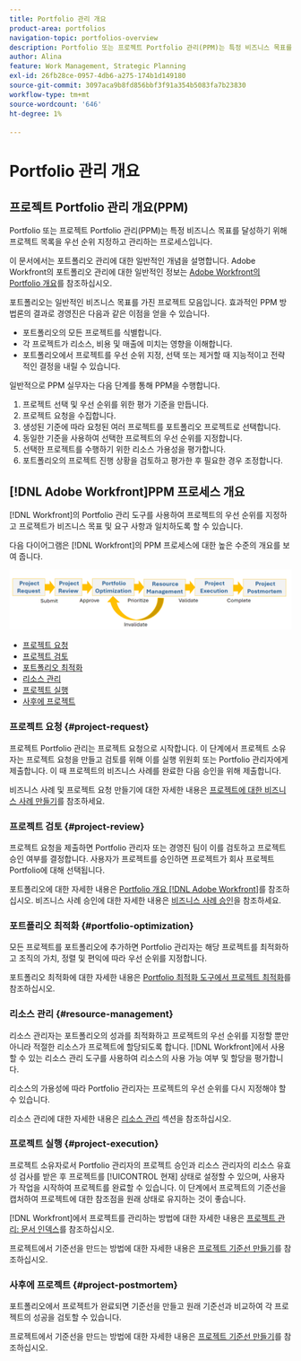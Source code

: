 ```yaml
---
title: Portfolio 관리 개요
product-area: portfolios
navigation-topic: portfolios-overview
description: Portfolio 또는 프로젝트 Portfolio 관리(PPM)는 특정 비즈니스 목표를 달성하기 위해 프로젝트 목록을 우선 순위 지정하고 관리하는 프로세스입니다. 포트폴리오는 일반적인 비즈니스 목표를 가진 프로젝트 모음입니다.
author: Alina
feature: Work Management, Strategic Planning
exl-id: 26fb28ce-0957-4db6-a275-174b1d149180
source-git-commit: 3097aca9b8fd856bbf3f91a354b5083fa7b23830
workflow-type: tm+mt
source-wordcount: '646'
ht-degree: 1%

---
```


# Portfolio 관리 개요

<!--Audited: 09/2024-->

## 프로젝트 Portfolio 관리 개요(PPM)

Portfolio 또는 프로젝트 Portfolio 관리(PPM)는 특정 비즈니스 목표를 달성하기 위해 프로젝트 목록을 우선 순위 지정하고 관리하는 프로세스입니다.

이 문서에서는 포트폴리오 관리에 대한 일반적인 개념을 설명합니다. Adobe Workfront의 포트폴리오 관리에 대한 일반적인 정보는 [Adobe Workfront의 Portfolio 개요](/help/quicksilver/manage-work/portfolios/portfolios-overview/portfolio-overview.md)를 참조하십시오.

포트폴리오는 일반적인 비즈니스 목표를 가진 프로젝트 모음입니다. 효과적인 PPM 방법론의 결과로 경영진은 다음과 같은 이점을 얻을 수 있습니다.

* 포트폴리오의 모든 프로젝트를 식별합니다.
* 각 프로젝트가 리소스, 비용 및 매출에 미치는 영향을 이해합니다.
* 포트폴리오에서 프로젝트를 우선 순위 지정, 선택 또는 제거할 때 지능적이고 전략적인 결정을 내릴 수 있습니다.

일반적으로 PPM 실무자는 다음 단계를 통해 PPM을 수행합니다.

1. 프로젝트 선택 및 우선 순위를 위한 평가 기준을 만듭니다.
1. 프로젝트 요청을 수집합니다.
1. 생성된 기준에 따라 요청된 여러 프로젝트를 포트폴리오 프로젝트로 선택합니다.
1. 동일한 기준을 사용하여 선택한 프로젝트의 우선 순위를 지정합니다.
1. 선택한 프로젝트를 수행하기 위한 리소스 가용성을 평가합니다.
1. 포트폴리오의 프로젝트 진행 상황을 검토하고 평가한 후 필요한 경우 조정합니다.

## [!DNL Adobe Workfront]PPM 프로세스 개요

[!DNL Workfront]의 Portfolio 관리 도구를 사용하여 프로젝트의 우선 순위를 지정하고 프로젝트가 비즈니스 목표 및 요구 사항과 일치하도록 할 수 있습니다.

다음 다이어그램은 [!DNL Workfront]의 PPM 프로세스에 대한 높은 수준의 개요를 보여 줍니다.

![](assets/project-portfolio-management-process-diagram.png)

* [프로젝트 요청](#project-request)
* [프로젝트 검토](#project-review)
* [포트폴리오 최적화](#portfolio-optimization)
* [리소스 관리](#resource-management)
* [프로젝트 실행](#project-execution)
* [사후에 프로젝트](#project-postmortem)

### 프로젝트 요청 {#project-request}

프로젝트 Portfolio 관리는 프로젝트 요청으로 시작합니다. 이 단계에서 프로젝트 소유자는 프로젝트 요청을 만들고 검토를 위해 이를 실행 위원회 또는 Portfolio 관리자에게 제출합니다. 이 때 프로젝트의 비즈니스 사례를 완료한 다음 승인을 위해 제출합니다.

비즈니스 사례 및 프로젝트 요청 만들기에 대한 자세한 내용은 [프로젝트에 대한 비즈니스 사례 만들기](../../../manage-work/projects/define-a-business-case/create-business-case.md)를 참조하세요.

### 프로젝트 검토 {#project-review}

프로젝트 요청을 제출하면 Portfolio 관리자 또는 경영진 팀이 이를 검토하고 프로젝트 승인 여부를 결정합니다. 사용자가 프로젝트를 승인하면 프로젝트가 회사 프로젝트 Portfolio에 대해 선택됩니다.

포트폴리오에 대한 자세한 내용은 [Portfolio 개요 [!DNL Adobe Workfront]](../../../manage-work/portfolios/portfolios-overview/portfolio-overview.md)를 참조하십시오. 비즈니스 사례 승인에 대한 자세한 내용은 [비즈니스 사례 승인](../../../manage-work/projects/define-a-business-case/approve-business-case.md)을 참조하세요.

### 포트폴리오 최적화 {#portfolio-optimization}

모든 프로젝트를 포트폴리오에 추가하면 Portfolio 관리자는 해당 프로젝트를 최적화하고 조직의 가치, 정렬 및 편익에 따라 우선 순위를 지정합니다.

포트폴리오 최적화에 대한 자세한 내용은 [Portfolio 최적화 도구에서 프로젝트 최적화](../../../manage-work/portfolios/portfolio-optimizer/optimize-projects-in-portfolio-optimizer.md)를 참조하십시오.

### 리소스 관리 {#resource-management}

리소스 관리자는 포트폴리오의 성과를 최적화하고 프로젝트의 우선 순위를 지정할 뿐만 아니라 적절한 리소스가 프로젝트에 할당되도록 합니다. [!DNL Workfront]에서 사용할 수 있는 리소스 관리 도구를 사용하여 리소스의 사용 가능 여부 및 할당을 평가합니다.

리소스의 가용성에 따라 Portfolio 관리자는 프로젝트의 우선 순위를 다시 지정해야 할 수 있습니다.

리소스 관리에 대한 자세한 내용은 [리소스 관리](../../../resource-mgmt/manage-resources.md) 섹션을 참조하십시오.

### 프로젝트 실행 {#project-execution}

프로젝트 소유자로서 Portfolio 관리자의 프로젝트 승인과 리소스 관리자의 리소스 유효성 검사를 받은 후 프로젝트를 [!UICONTROL 현재] 상태로 설정할 수 있으며, 사용자가 작업을 시작하여 프로젝트를 완료할 수 있습니다. 이 단계에서 프로젝트의 기준선을 캡처하여 프로젝트에 대한 참조점을 원래 상태로 유지하는 것이 좋습니다.

[!DNL Workfront]에서 프로젝트를 관리하는 방법에 대한 자세한 내용은 [프로젝트 관리: 문서 인덱스](../../../manage-work/projects/manage-projects/manage-projects-overview.md)를 참조하십시오.

프로젝트에서 기준선을 만드는 방법에 대한 자세한 내용은 [프로젝트 기준선 만들기](../../../manage-work/projects/create-projects/create-baselines.md)를 참조하십시오.

### 사후에 프로젝트 {#project-postmortem}

포트폴리오에서 프로젝트가 완료되면 기준선을 만들고 원래 기준선과 비교하여 각 프로젝트의 성공을 검토할 수 있습니다.

프로젝트에서 기준선을 만드는 방법에 대한 자세한 내용은 [프로젝트 기준선 만들기](../../../manage-work/projects/create-projects/create-baselines.md)를 참조하십시오.
